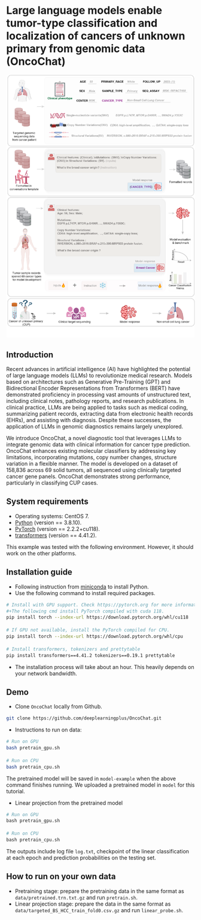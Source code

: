 #  Large language models enable tumor-type classification and localization of cancers of unknown primary from genomic data (OncoChat)

![替代文字](src/S1.png)
## Introduction
Recent advances in artificial intelligence (AI) have highlighted the potential of large language models (LLMs) to revolutionize medical research. Models based on architectures such as Generative Pre-Training (GPT) and Bidirectional Encoder Representations from Transformers (BERT) have demonstrated proficiency in processing vast amounts of unstructured text, including clinical notes, pathology reports, and research publications. In clinical practice, LLMs are being applied to tasks such as medical coding, summarizing patient records, extracting data from electronic health records (EHRs), and assisting with diagnosis. Despite these successes, the application of LLMs in genomic diagnostics remains largely unexplored. 

We introduce OncoChat, a novel diagnostic tool that leverages LLMs to integrate genomic data with clinical information for cancer type prediction. OncoChat enhances existing molecular classifiers by addressing key limitations, incorporating mutations, copy number changes, structure variation in a flexible manner. The model is developed on a dataset of 158,836 across 69 solid tumors, all sequenced using clinically targeted cancer gene panels. OncoChat demonstrates strong performance, particularly in classifying CUP cases. 
 

## System requirements
- Operating systems: CentOS 7.
- [Python](https://docs.conda.io/en/latest/miniconda.html) (version == 3.8.10).
- [PyTorch](https://pytorch.org) (version == 2.2.2+cu118).
- [transformers](https://huggingface.co/docs/transformers/index) (version == 4.41.2).

This example was tested with the following environment. However, it should work on the other platforms. 

## Installation guide
- Following instruction from [miniconda](https://docs.conda.io/en/latest/miniconda.html) to install Python.
- Use the following command to install required packages.
```bash
# Install with GPU support. Check https://pytorch.org for more information. 
#+The following cmd install PyTorch compiled with cuda 118. 
pip install torch --index-url https://download.pytorch.org/whl/cu118

# If GPU not available, install the PyTorch compiled for CPU.
pip install torch --index-url https://download.pytorch.org/whl/cpu

# Install transformers, tokenizers and prettytable
pip install transformers==4.41.2 tokenizers==0.19.1 prettytable
```

- The installation process will take about an hour. This heavily depends on your network bandwidth.

## Demo
- Clone `OncoChat` locally from Github.
```bash
git clone https://github.com/deeplearningplus/OncoChat.git
```
- Instructions to run on data:
```bash
# Run on GPU
bash pretrain_gpu.sh

# Run on CPU
bash pretrain_cpu.sh
```

The pretrained model will be saved in `model-example` when the above command finishes running.
We uploaded a pretrained model in `model` for this tutorial.

- Linear projection from the pretrained model
```python
# Run on GPU
bash pretrain_gpu.sh

# Run on CPU
bash pretrain_cpu.sh
```

The outputs include log file `log.txt`, checkpoint of the linear classification at each epoch and prediction probabilities on the testing set.

## How to run on your own data
- Pretraining stage: prepare the pretraining data in the same format as `data/pretrained.trn.txt.gz` and run `pretrain.sh`.
- Linear projection stage: prepare the data in the same format as `data/targeted_BS_HCC_train_fold0.csv.gz` and run `linear_probe.sh`.



